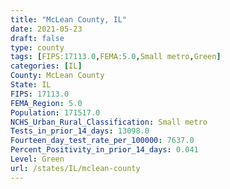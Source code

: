 ```yaml
---
title: "McLean County, IL"
date: 2021-05-23
draft: false
type: county
tags: [FIPS:17113.0,FEMA:5.0,Small metro,Green]
categories: [IL]
County: McLean County
State: IL
FIPS: 17113.0
FEMA_Region: 5.0
Population: 171517.0
NCHS_Urban_Rural_Classification: Small metro
Tests_in_prior_14_days: 13098.0
Fourteen_day_test_rate_per_100000: 7637.0
Percent_Positivity_in_prior_14_days: 0.041
Level: Green
url: /states/IL/mclean-county
---
```



